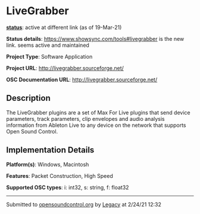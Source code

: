 # LiveGrabber

**[status](../implementation-status.html)**: active at different link (as of 19-Mar-21)

**Status details**: 
https://www.showsync.com/tools#livegrabber is the new link. seems active and maintained

**Project Type**: Software Application

**Project URL**: <http://livegrabber.sourceforge.net/>

**OSC Documentation URL**: <http://livegrabber.sourceforge.net/>

## Description

The LiveGrabber plugins are a set of Max For Live plugins that send device parameters, track parameters, clip envelopes and audio analysis information from Ableton Live to any device on the network that supports Open Sound Control.

## Implementation Details

**Platform(s)**: Windows, Macintosh

**Features**: Packet Construction, High Speed

**Supported OSC types**: i: int32, s: string, f: float32

---
Submitted to [opensoundcontrol.org](https://opensoundcontrol.org) by [Legacy](legacy-site.html) at 2/24/21 12:32
